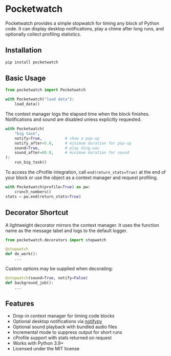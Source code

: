 # Pocketwatch

Pocketwatch provides a simple stopwatch for timing any block of Python code. It
can display desktop notifications, play a chime after long runs, and optionally
collect profiling statistics.

## Installation

```bash
pip install pocketwatch
```

## Basic Usage

```python
from pocketwatch import Pocketwatch

with Pocketwatch("load data"):
    load_data()
```

The context manager logs the elapsed time when the block finishes. Notifications
and sound are disabled unless explicitly requested.

```python
with Pocketwatch(
    "big task",
    notify=True,          # show a pop-up
    notify_after=5.0,     # minimum duration for pop-up
    sound=True,           # play ding.wav
    sound_after=60.0,     # minimum duration for sound
):
    run_big_task()
```

To access the cProfile integration, call `end(return_stats=True)` at the end of
your block or use the object as a context manager and request profiling.

```python
with Pocketwatch(profile=True) as pw:
    crunch_numbers()
stats = pw.end(return_stats=True)
```

## Decorator Shortcut

A lightweight decorator mirrors the context manager. It uses the function name
as the message label and logs to the default logger.

```python
from pocketwatch.decorators import stopwatch

@stopwatch
def do_work():
    ...
```

Custom options may be supplied when decorating:

```python
@stopwatch(sound=True, notify=False)
def background_job():
    ...
```

## Features

- Drop-in context manager for timing code blocks
- Optional desktop notifications via [notifypy](https://pypi.org/project/notifypy/)
- Optional sound playback with bundled audio files
- Incremental mode to suppress output for short runs
- cProfile support with stats returned on request
- Works with Python 3.9+
- Licensed under the MIT license

